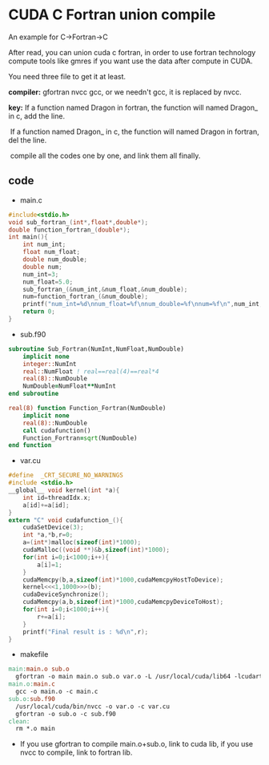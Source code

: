 # CUDA C Fortran union compile

An example for C->Fortran->C

After read, you can union cuda c fortran, in order to use fortran technology compute tools like gmres if you want use the data after compute in CUDA.

You need three file  to get it at least.

**compiler:** gfortran nvcc gcc, or we needn't gcc, it is replaced by nvcc.

**key:** If a function named Dragon in fortran, the function will named Dragon_ in c, add the line.

​	If a function named Dragon_ in c, the function will named Dragon in fortran, del the line.

​	compile all the codes one by one, and link them all finally.

## code

  * main.c

  ```c
  #include<stdio.h>
  void sub_fortran_(int*,float*,double*);
  double function_fortran_(double*);
  int main(){
      int num_int;
      float num_float;
      double num_double;
      double num;
      num_int=3;
      num_float=5.0;
      sub_fortran_(&num_int,&num_float,&num_double);
      num=function_fortran_(&num_double);
      printf("num_int=%d\nnum_float=%f\nnum_double=%f\nnum=%f\n",num_int,num_float,num_double,num);
      return 0;
  }
  ```

  * sub.f90

  ```fortran
  subroutine Sub_Fortran(NumInt,NumFloat,NumDouble)
      implicit none
      integer::NumInt
      real::NumFloat ! real==real(4)==real*4
      real(8)::NumDouble
      NumDouble=NumFloat**NumInt
  end subroutine
  
  real(8) function Function_Fortran(NumDouble)
      implicit none
      real(8)::NumDouble
      call cudafunction()
      Function_Fortran=sqrt(NumDouble)
  end function
  ```

  * var.cu

  ```c
  #define  _CRT_SECURE_NO_WARNINGS
  #include <stdio.h>
  __global__ void kernel(int *a){
      int id=threadIdx.x;
      a[id]+=a[id];
  }
  extern "C" void cudafunction_(){
      cudaSetDevice(3);
      int *a,*b,r=0;
      a=(int*)malloc(sizeof(int)*1000);
      cudaMalloc((void **)&b,sizeof(int)*1000);
      for(int i=0;i<1000;i++){
          a[i]=1;
      }
      cudaMemcpy(b,a,sizeof(int)*1000,cudaMemcpyHostToDevice);
      kernel<<<1,1000>>>(b);
      cudaDeviceSynchronize();
      cudaMemcpy(a,b,sizeof(int)*1000,cudaMemcpyDeviceToHost);
      for(int i=0;i<1000;i++){
          r+=a[i];
      }
      printf("Final result is : %d\n",r);
  }
  ```

  * makefile

  ```makefile
  main:main.o sub.o
  	gfortran -o main main.o sub.o var.o -L /usr/local/cuda/lib64 -lcudart 
  main.o:main.c
  	gcc -o main.o -c main.c
  sub.o:sub.f90
  	/usr/local/cuda/bin/nvcc -o var.o -c var.cu
  	gfortran -o sub.o -c sub.f90
  clean:
  	rm *.o main
  ```

  * If you use gfortran to compile main.o+sub.o, link to cuda lib, if you use nvcc to compile, link to fortran lib.

